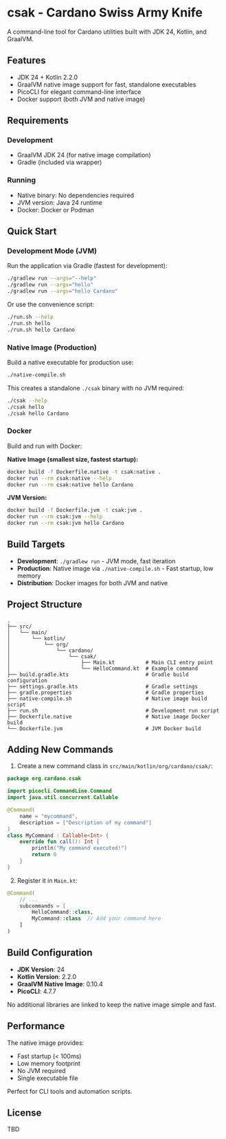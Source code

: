 # csak - Cardano Swiss Army Knife

A command-line tool for Cardano utilities built with JDK 24, Kotlin, and GraalVM.

## Features

- JDK 24 + Kotlin 2.2.0
- GraalVM native image support for fast, standalone executables
- PicoCLI for elegant command-line interface
- Docker support (both JVM and native image)

## Requirements

### Development
- GraalVM JDK 24 (for native image compilation)
- Gradle (included via wrapper)

### Running
- Native binary: No dependencies required
- JVM version: Java 24 runtime
- Docker: Docker or Podman

## Quick Start

### Development Mode (JVM)

Run the application via Gradle (fastest for development):

```bash
./gradlew run --args="--help"
./gradlew run --args="hello"
./gradlew run --args="hello Cardano"
```

Or use the convenience script:

```bash
./run.sh --help
./run.sh hello
./run.sh hello Cardano
```

### Native Image (Production)

Build a native executable for production use:

```bash
./native-compile.sh
```

This creates a standalone `./csak` binary with no JVM required:

```bash
./csak --help
./csak hello
./csak hello Cardano
```

### Docker

Build and run with Docker:

**Native Image (smallest size, fastest startup):**
```bash
docker build -f Dockerfile.native -t csak:native .
docker run --rm csak:native --help
docker run --rm csak:native hello Cardano
```

**JVM Version:**
```bash
docker build -f Dockerfile.jvm -t csak:jvm .
docker run --rm csak:jvm --help
docker run --rm csak:jvm hello Cardano
```

## Build Targets

- **Development**: `./gradlew run` - JVM mode, fast iteration
- **Production**: Native image via `./native-compile.sh` - Fast startup, low memory
- **Distribution**: Docker images for both JVM and native

## Project Structure

```
.
├── src/
│   └── main/
│       └── kotlin/
│           └── org/
│               └── cardano/
│                   └── csak/
│                       ├── Main.kt          # Main CLI entry point
│                       └── HelloCommand.kt  # Example command
├── build.gradle.kts                         # Gradle build configuration
├── settings.gradle.kts                      # Gradle settings
├── gradle.properties                        # Gradle properties
├── native-compile.sh                        # Native image build script
├── run.sh                                   # Development run script
├── Dockerfile.native                        # Native image Docker build
└── Dockerfile.jvm                           # JVM Docker build
```

## Adding New Commands

1. Create a new command class in `src/main/kotlin/org/cardano/csak/`:

```kotlin
package org.cardano.csak

import picocli.CommandLine.Command
import java.util.concurrent.Callable

@Command(
    name = "mycommand",
    description = ["Description of my command"]
)
class MyCommand : Callable<Int> {
    override fun call(): Int {
        println("My command executed!")
        return 0
    }
}
```

2. Register it in `Main.kt`:

```kotlin
@Command(
    // ...
    subcommands = [
        HelloCommand::class,
        MyCommand::class  // Add your command here
    ]
)
```

## Build Configuration

- **JDK Version**: 24
- **Kotlin Version**: 2.2.0
- **GraalVM Native Image**: 0.10.4
- **PicoCLI**: 4.7.7

No additional libraries are linked to keep the native image simple and fast.

## Performance

The native image provides:
- Fast startup (< 100ms)
- Low memory footprint
- No JVM required
- Single executable file

Perfect for CLI tools and automation scripts.

## License

TBD

